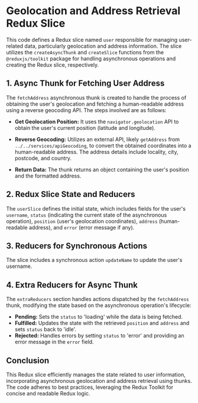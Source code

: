 # Geolocation and Address Retrieval Redux Slice

This code defines a Redux slice named `user` responsible for managing user-related data, particularly geolocation and address information. The slice utilizes the `createAsyncThunk` and `createSlice` functions from the `@reduxjs/toolkit` package for handling asynchronous operations and creating the Redux slice, respectively.

## 1. Async Thunk for Fetching User Address

The `fetchAddress` asynchronous thunk is created to handle the process of obtaining the user's geolocation and fetching a human-readable address using a reverse geocoding API. The steps involved are as follows:

- **Get Geolocation Position:** It uses the `navigator.geolocation` API to obtain the user's current position (latitude and longitude).

- **Reverse Geocoding:** Utilizes an external API, likely `getAddress` from `../../services/apiGeocoding`, to convert the obtained coordinates into a human-readable address. The address details include locality, city, postcode, and country.

- **Return Data:** The thunk returns an object containing the user's position and the formatted address.

## 2. Redux Slice State and Reducers

The `userSlice` defines the initial state, which includes fields for the user's `username`, `status` (indicating the current state of the asynchronous operation), `position` (user's geolocation coordinates), `address` (human-readable address), and `error` (error message if any).

## 3. Reducers for Synchronous Actions

The slice includes a synchronous action `updateName` to update the user's username.

## 4. Extra Reducers for Async Thunk

The `extraReducers` section handles actions dispatched by the `fetchAddress` thunk, modifying the state based on the asynchronous operation's lifecycle:

- **Pending:** Sets the `status` to 'loading' while the data is being fetched.
- **Fulfilled:** Updates the state with the retrieved `position` and `address` and sets `status` back to 'idle'.
- **Rejected:** Handles errors by setting `status` to 'error' and providing an error message in the `error` field.

## Conclusion

This Redux slice efficiently manages the state related to user information, incorporating asynchronous geolocation and address retrieval using thunks. The code adheres to best practices, leveraging the Redux Toolkit for concise and readable Redux logic.
